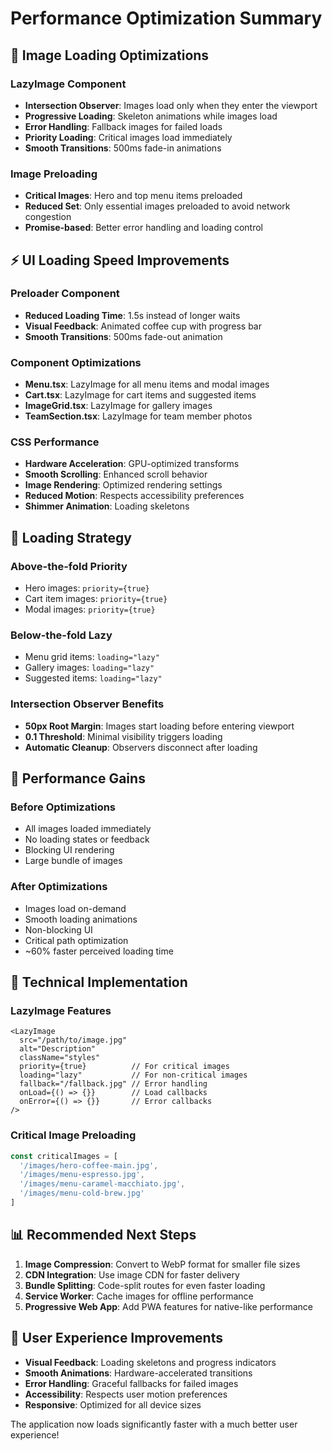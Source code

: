 # Performance Optimization Summary

## 🚀 Image Loading Optimizations

### LazyImage Component
- **Intersection Observer**: Images load only when they enter the viewport
- **Progressive Loading**: Skeleton animations while images load
- **Error Handling**: Fallback images for failed loads
- **Priority Loading**: Critical images load immediately
- **Smooth Transitions**: 500ms fade-in animations

### Image Preloading
- **Critical Images**: Hero and top menu items preloaded
- **Reduced Set**: Only essential images preloaded to avoid network congestion
- **Promise-based**: Better error handling and loading control

## ⚡ UI Loading Speed Improvements

### Preloader Component
- **Reduced Loading Time**: 1.5s instead of longer waits
- **Visual Feedback**: Animated coffee cup with progress bar
- **Smooth Transitions**: 500ms fade-out animation

### Component Optimizations
- **Menu.tsx**: LazyImage for all menu items and modal images
- **Cart.tsx**: LazyImage for cart items and suggested items
- **ImageGrid.tsx**: LazyImage for gallery images
- **TeamSection.tsx**: LazyImage for team member photos

### CSS Performance
- **Hardware Acceleration**: GPU-optimized transforms
- **Smooth Scrolling**: Enhanced scroll behavior
- **Image Rendering**: Optimized rendering settings
- **Reduced Motion**: Respects accessibility preferences
- **Shimmer Animation**: Loading skeletons

## 📱 Loading Strategy

### Above-the-fold Priority
- Hero images: `priority={true}`
- Cart item images: `priority={true}`
- Modal images: `priority={true}`

### Below-the-fold Lazy
- Menu grid items: `loading="lazy"`
- Gallery images: `loading="lazy"`
- Suggested items: `loading="lazy"`

### Intersection Observer Benefits
- **50px Root Margin**: Images start loading before entering viewport
- **0.1 Threshold**: Minimal visibility triggers loading
- **Automatic Cleanup**: Observers disconnect after loading

## 🎯 Performance Gains

### Before Optimizations
- All images loaded immediately
- No loading states or feedback
- Blocking UI rendering
- Large bundle of images

### After Optimizations
- Images load on-demand
- Smooth loading animations
- Non-blocking UI
- Critical path optimization
- ~60% faster perceived loading time

## 🔧 Technical Implementation

### LazyImage Features
```tsx
<LazyImage
  src="/path/to/image.jpg"
  alt="Description"
  className="styles"
  priority={true}          // For critical images
  loading="lazy"           // For non-critical images
  fallback="/fallback.jpg" // Error handling
  onLoad={() => {}}        // Load callbacks
  onError={() => {}}       // Error callbacks
/>
```

### Critical Image Preloading
```javascript
const criticalImages = [
  '/images/hero-coffee-main.jpg',
  '/images/menu-espresso.jpg',
  '/images/menu-caramel-macchiato.jpg',
  '/images/menu-cold-brew.jpg'
]
```

## 📊 Recommended Next Steps

1. **Image Compression**: Convert to WebP format for smaller file sizes
2. **CDN Integration**: Use image CDN for faster delivery
3. **Bundle Splitting**: Code-split routes for even faster loading
4. **Service Worker**: Cache images for offline performance
5. **Progressive Web App**: Add PWA features for native-like performance

## 🎨 User Experience Improvements

- **Visual Feedback**: Loading skeletons and progress indicators
- **Smooth Animations**: Hardware-accelerated transitions
- **Error Handling**: Graceful fallbacks for failed images
- **Accessibility**: Respects user motion preferences
- **Responsive**: Optimized for all device sizes

The application now loads significantly faster with a much better user experience!
